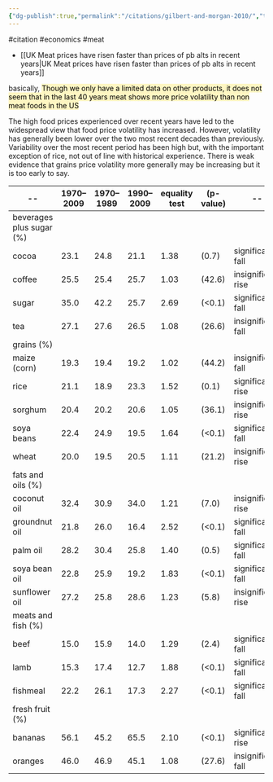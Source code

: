 ```yaml
---
{"dg-publish":true,"permalink":"/citations/gilbert-and-morgan-2010/","tags":["#citation","#economics","#meat"],"created":"2025-10-23T17:42:46.934+01:00","updated":"2025-10-23T18:06:08.964+01:00"}
---
```


#citation  #economics #meat 

- [[UK Meat prices have risen faster than prices of pb alts in recent years\|UK Meat prices have risen faster than prices of pb alts in recent years]]

basically, <mark style="background: #FFF3A3A6;">Though we only have a limited data on other products, it does not seem that in the last 40 years meat shows more price volatility than non meat foods in the US</mark>

The high food prices experienced over recent years have led to the widespread view that food price volatility has increased. However, volatility has generally been lower over the two most recent decades than previously. Variability over the most recent period has been high but, with the important exception of rice, not out of line with historical experience. There is weak evidence that grains price volatility more generally may be increasing but it is too early to say.

| -- | 1970–2009 | 1970–1989 | 1990–2009 | equality test | (p-value) | -- |
| ---- | ---- | ---- | ---- | ---- | ---- | ---- |
| beverages plus sugar (%) |  |  |  |  |  |  |
| cocoa | 23.1 | 24.8 | 21.1 | 1.38 | (0.7) | significant fall |
| coffee | 25.5 | 25.4 | 25.7 | 1.03 | (42.6) | insignificant rise |
| sugar | 35.0 | 42.2 | 25.7 | 2.69 | (<0.1) | significant fall |
| tea | 27.1 | 27.6 | 26.5 | 1.08 | (26.6) | insignificant fall |
| grains (%) |  |  |  |  |  |  |
| maize (corn) | 19.3 | 19.4 | 19.2 | 1.02 | (44.2) | insignificant fall |
| rice | 21.1 | 18.9 | 23.3 | 1.52 | (0.1) | significant rise |
| sorghum | 20.4 | 20.2 | 20.6 | 1.05 | (36.1) | insignificant rise |
| soya beans | 22.4 | 24.9 | 19.5 | 1.64 | (<0.1) | significant fall |
| wheat | 20.0 | 19.5 | 20.5 | 1.11 | (21.2) | insignificant rise |
| fats and oils (%) |  |  |  |  |  |  |
| coconut oil | 32.4 | 30.9 | 34.0 | 1.21 | (7.0) | insignificant rise |
| groundnut oil | 21.8 | 26.0 | 16.4 | 2.52 | (<0.1) | significant fall |
| palm oil | 28.2 | 30.4 | 25.8 | 1.40 | (0.5) | significant fall |
| soya bean oil | 22.8 | 25.9 | 19.2 | 1.83 | (<0.1) | significant fall |
| sunflower oil | 27.2 | 25.8 | 28.6 | 1.23 | (5.8) | insignificant rise |
| meats and fish (%) |  |  |  |  |  |  |
| beef | 15.0 | 15.9 | 14.0 | 1.29 | (2.4) | significant fall |
| lamb | 15.3 | 17.4 | 12.7 | 1.88 | (<0.1) | significant fall |
| fishmeal | 22.2 | 26.1 | 17.3 | 2.27 | (<0.1) | significant fall |
| fresh fruit (%) |  |  |  |  |  |  |
| bananas | 56.1 | 45.2 | 65.5 | 2.10 | (<0.1) | significant rise |
| oranges | 46.0 | 46.9 | 45.1 | 1.08 | (27.6) | insignificant fall |